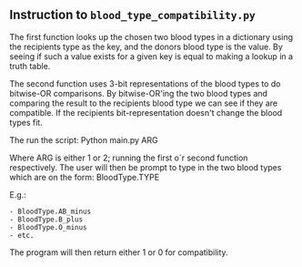 ## Instruction to `blood_type_compatibility.py`
The first function looks up the chosen two blood types in a dictionary using the recipients type as the key, and the donors blood type is the value. By seeing if such a value exists for a given key is equal to making a lookup in a truth table.

The second function uses 3-bit representations of the blood types to do bitwise-OR comparisons. By bitwise-OR'ing the two blood types and comparing the result to the recipients blood type we can see if they are compatible. If the recipients bit-representation doesn't change the blood types fit.

The run the script:
	Python main.py ARG

Where ARG is either 1 or 2; running the first o`r second function respectively.
The user will then be prompt to type in the two blood types which are on the form:
	BloodType.TYPE
	
E.g.:

	- BloodType.AB_minus
	- BloodType.B_plus
	- BloodType.O_minus
	- etc.
	
The program will then return either 1 or 0 for compatibility. 
